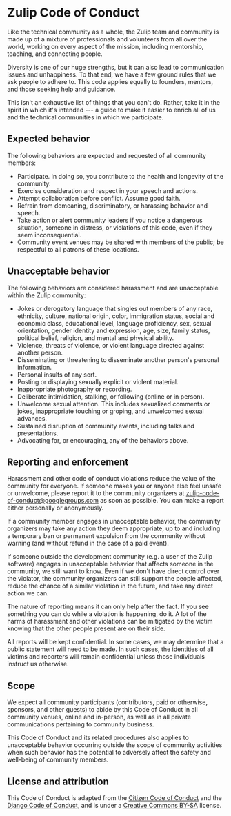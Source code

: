 # Zulip Code of Conduct

Like the technical community as a whole, the Zulip team and community is
made up of a mixture of professionals and volunteers from all over the
world, working on every aspect of the mission, including mentorship,
teaching, and connecting people.

Diversity is one of our huge strengths, but it can also lead to
communication issues and unhappiness. To that end, we have a few ground
rules that we ask people to adhere to. This code applies equally to
founders, mentors, and those seeking help and guidance.

This isn't an exhaustive list of things that you can't do. Rather, take it
in the spirit in which it's intended --- a guide to make it easier to enrich
all of us and the technical communities in which we participate.

## Expected behavior

The following behaviors are expected and requested of all community members:

* Participate. In doing so, you contribute to the health and longevity of
  the community.
* Exercise consideration and respect in your speech and actions.
* Attempt collaboration before conflict. Assume good faith.
* Refrain from demeaning, discriminatory, or harassing behavior and speech.
* Take action or alert community leaders if you notice a dangerous
  situation, someone in distress, or violations of this code, even if they
  seem inconsequential.
* Community event venues may be shared with members of the public; be
  respectful to all patrons of these locations.

## Unacceptable behavior

The following behaviors are considered harassment and are unacceptable
within the Zulip community:

* Jokes or derogatory language that singles out members of any race,
  ethnicity, culture, national origin, color, immigration status, social and
  economic class, educational level, language proficiency, sex, sexual
  orientation, gender identity and expression, age, size, family status,
  political belief, religion, and mental and physical ability.
* Violence, threats of violence, or violent language directed against
  another person.
* Disseminating or threatening to disseminate another person's personal
  information.
* Personal insults of any sort.
* Posting or displaying sexually explicit or violent material.
* Inappropriate photography or recording.
* Deliberate intimidation, stalking, or following (online or in person).
* Unwelcome sexual attention. This includes sexualized comments or jokes,
  inappropriate touching or groping, and unwelcomed sexual advances.
* Sustained disruption of community events, including talks and
  presentations.
* Advocating for, or encouraging, any of the behaviors above.

## Reporting and enforcement

Harassment and other code of conduct violations reduce the value of the
community for everyone. If someone makes you or anyone else feel unsafe or
unwelcome, please report it to the community organizers at
zulip-code-of-conduct@googlegroups.com as soon as possible. You can make a
report either personally or anonymously.

If a community member engages in unacceptable behavior, the community
organizers may take any action they deem appropriate, up to and including a
temporary ban or permanent expulsion from the community without warning (and
without refund in the case of a paid event).

If someone outside the development community (e.g. a user of the Zulip
software) engages in unacceptable behavior that affects someone in the
community, we still want to know. Even if we don't have direct control over
the violator, the community organizers can still support the people
affected, reduce the chance of a similar violation in the future, and take
any direct action we can.

The nature of reporting means it can only help after the fact. If you see
something you can do while a violation is happening, do it. A lot of the
harms of harassment and other violations can be mitigated by the victim
knowing that the other people present are on their side.

All reports will be kept confidential. In some cases, we may determine that a
public statement will need to be made. In such cases, the identities of all
victims and reporters will remain confidential unless those individuals
instruct us otherwise.

## Scope

We expect all community participants (contributors, paid or otherwise,
sponsors, and other guests) to abide by this Code of Conduct in all
community venues, online and in-person, as well as in all private
communications pertaining to community business.

This Code of Conduct and its related procedures also applies to unacceptable
behavior occurring outside the scope of community activities when such
behavior has the potential to adversely affect the safety and well-being of
community members.

## License and attribution

This Code of Conduct is adapted from the
[Citizen Code of Conduct](http://citizencodeofconduct.org/) and the
[Django Code of Conduct](https://www.djangoproject.com/conduct/), and is
under a
[Creative Commons BY-SA](https://creativecommons.org/licenses/by-sa/4.0/)
license.
